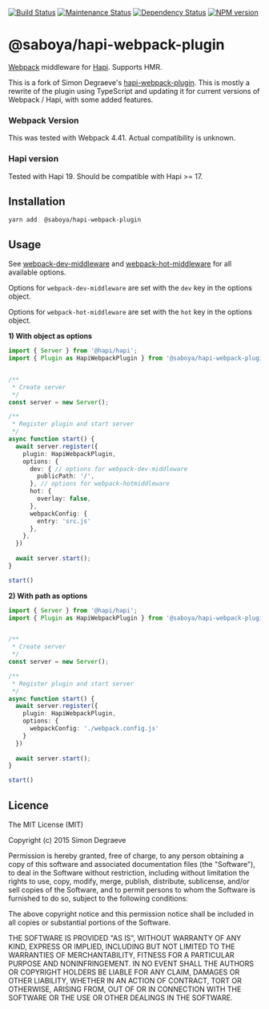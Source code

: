 [![Build Status][travis-image]][travis-url] [![Maintenance Status][status-image]][status-url] [![Dependency Status][deps-image]][deps-url] [![NPM version][npm-image]][npm-url]

# @saboya/hapi-webpack-plugin


[Webpack](http://webpack.github.io) middleware for [Hapi](https://github.com/hapijs/hapi). Supports HMR.

This is a fork of Simon Degraeve's [hapi-webpack-plugin](https://github.com/SimonDegraeve/hapi-webpack-plugin).
This is mostly a rewrite of the plugin using TypeScript and updating it for current versions of Webpack / Hapi, with some added features.


### Webpack Version

This was tested with Webpack 4.41. Actual compatibility is unknown.

### Hapi version

Tested with Hapi 19. Should be compatible with Hapi >= 17.

## Installation

```
yarn add  @saboya/hapi-webpack-plugin
```

## Usage

See [webpack-dev-middleware](https://github.com/webpack/webpack-dev-middleware) and [webpack-hot-middleware](https://github.com/glenjamin/webpack-hot-middleware) for all available options.

Options for `webpack-dev-middleware` are set with the `dev` key in the options object.

Options for `webpack-hot-middleware` are set with the `hot` key in the options object.

**1) With object as options**

```typescript
import { Server } from '@hapi/hapi';
import { Plugin as HapiWebpackPlugin } from '@saboya/hapi-webpack-plugin';


/**
 * Create server
 */
const server = new Server();

/**
 * Register plugin and start server
 */
async function start() {
  await server.register({
    plugin: HapiWebpackPlugin,
    options: {
      dev: { // options for webpack-dev-middleware
        publicPath: '/',
      }, // options for webpack-hotmiddleware
      hot: {
        overlay: false,
      },
      webpackConfig: {
        entry: 'src.js'
      },
    },
  })
  
  await server.start();
}

start()
```

**2) With path as options**

```typescript
import { Server } from '@hapi/hapi';
import { Plugin as HapiWebpackPlugin } from '@saboya/hapi-webpack-plugin';


/**
 * Create server
 */
const server = new Server();

/**
 * Register plugin and start server
 */
async function start() {
  await server.register({
    plugin: HapiWebpackPlugin,
    options: {
      webpackConfig: './webpack.config.js'
    }
  })
  
  await server.start();
}

start()
```

## Licence

The MIT License (MIT)

Copyright (c) 2015 Simon Degraeve

Permission is hereby granted, free of charge, to any person obtaining a copy
of this software and associated documentation files (the "Software"), to deal
in the Software without restriction, including without limitation the rights
to use, copy, modify, merge, publish, distribute, sublicense, and/or sell
copies of the Software, and to permit persons to whom the Software is
furnished to do so, subject to the following conditions:

The above copyright notice and this permission notice shall be included in all
copies or substantial portions of the Software.

THE SOFTWARE IS PROVIDED "AS IS", WITHOUT WARRANTY OF ANY KIND, EXPRESS OR
IMPLIED, INCLUDING BUT NOT LIMITED TO THE WARRANTIES OF MERCHANTABILITY,
FITNESS FOR A PARTICULAR PURPOSE AND NONINFRINGEMENT. IN NO EVENT SHALL THE
AUTHORS OR COPYRIGHT HOLDERS BE LIABLE FOR ANY CLAIM, DAMAGES OR OTHER
LIABILITY, WHETHER IN AN ACTION OF CONTRACT, TORT OR OTHERWISE, ARISING FROM,
OUT OF OR IN CONNECTION WITH THE SOFTWARE OR THE USE OR OTHER DEALINGS IN THE
SOFTWARE.

[travis-url]: https://travis-ci.org/saboya/hapi-webpack-plugin
[travis-image]: https://travis-ci.org/saboya/hapi-webpack-plugin.svg?branch=master

[npm-url]: https://npmjs.org/package/@saboya/hapi-webpack-plugin
[npm-image]: http://img.shields.io/npm/v/@saboya/hapi-webpack-plugin.svg?style=flat-square

[deps-url]: https://david-dm.org/saboya/hapi-webpack-plugin
[deps-image]: https://img.shields.io/david/saboya/hapi-webpack-plugin.svg?style=flat-square

[status-url]: https://github.com/saboya/hapi-webpack-plugin/pulse
[status-image]: http://img.shields.io/badge/status-maintained-brightgreen.svg?style=flat-square
